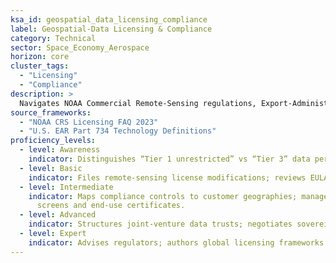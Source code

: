 ```yaml
---
ksa_id: geospatial_data_licensing_compliance
label: Geospatial-Data Licensing & Compliance
category: Technical
sector: Space_Economy_Aerospace
horizon: core
cluster_tags:
  - "Licensing"
  - "Compliance"
description: >
  Navigates NOAA Commercial Remote-Sensing regulations, Export-Administration Regulations (EAR), ITAR, GDPR, and sovereign-data rules; drafts EULA, SLA, and data-sharing agreements that enable global sales while protecting IP.
source_frameworks:
  - "NOAA CRS Licensing FAQ 2023"
  - "U.S. EAR Part 734 Technology Definitions"
proficiency_levels:
  - level: Awareness
    indicator: Distinguishes “Tier 1 unrestricted” vs “Tier 3” data per NOAA.
  - level: Basic
    indicator: Files remote-sensing license modifications; reviews EULA clauses.
  - level: Intermediate
    indicator: Maps compliance controls to customer geographies; manages export
      screens and end-use certificates.
  - level: Advanced
    indicator: Structures joint-venture data trusts; negotiates sovereign-hosting.
  - level: Expert
    indicator: Advises regulators; authors global licensing frameworks for EO data.
---
```

